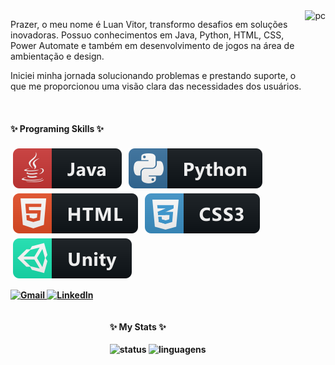 <img src="https://github.com/LuanVm/LuanVm/blob/cf8ee50e181981638be6b93e1069d903251a6118/coding.gif" alt="pc" height="350px" max-width="350px" align="right">
<p align="left">
Prazer, o meu nome é Luan Vitor, transformo desafios em soluções inovadoras.
Possuo conhecimentos em Java, Python, HTML, CSS, Power Automate e também em desenvolvimento de jogos na área de ambientação e design.
</p>
<p align="left">
Iniciei minha jornada solucionando problemas e prestando suporte, o que me proporcionou uma visão clara das necessidades dos usuários.
<br>
<br>
<div align="left"; style="display: flex; align-items: flex-start; justify-content: center; gap: 1rem;">
  <b><h4>✨ Programing Skills ✨</h4><b/>
  <div align="left">
  <img src="https://raw.githubusercontent.com/MikeCodesDotNET/ColoredBadges/4a38660afb7be89a6032218589b4454a1285c7f8/svg/dev/languages/java.svg" alt="Java" style="vertical-align:top; margin:4px">
  <img src="https://raw.githubusercontent.com/8bithemant/8bithemant/master/svg/dev/languages/python.svg" alt="Python" style="vertical-align:top; margin:4px">
  <img src="https://raw.githubusercontent.com/8bithemant/8bithemant/master/svg/dev/languages/html.svg" alt="HTML" style="vertical-align:top; margin:4px">
  <img src="https://raw.githubusercontent.com/MikeCodesDotNET/ColoredBadges/4a38660afb7be89a6032218589b4454a1285c7f8/svg/dev/languages/css3.svg" alt="CSS" style="vertical-align:top; margin:4px">
  <img src="https://raw.githubusercontent.com/MikeCodesDotNET/ColoredBadges/4a38660afb7be89a6032218589b4454a1285c7f8/svg/dev/frameworks/unity.svg" alt="Desenvolvimento de Jogos" style="vertical-align:top; margin:4px">
</div>
</p>
  <a href="mailto:luanvitormendesb@gmail.com" target="_blank">
    <img src="https://img.shields.io/badge/luanvitormendesb@gmail.com-D14836?style=for-the-badge&logo=gmail&logoColor=white" alt="Gmail">
  </a>
  <a href="https://www.linkedin.com/in/luanvmbb/" target="_blank">
    <img src="https://img.shields.io/badge/-LinkedIn-%230077B5?style=for-the-badge&logo=linkedin&logoColor=white" alt="LinkedIn">
  </a>
</p>
<div align="left"; style="display: flex; align-items: flex-start; justify-content: center; gap: 1rem;">
  <b><h4>✨ My Stats ✨</h4><b/>
  <img src="https://github-readme-stats.vercel.app/api?username=LuanVm&hide_title=false&hide_rank=false&show_icons=true&include_all_commits=true&count_private=true&disable_animations=false&theme=ambient_gradient&locale=en&hide_border=true&order=1" height="160" alt="status">
  <img src="https://github-readme-stats.vercel.app/api/top-langs/?username=LuanVm&hide_title=false&layout=compact&card_width=383&langs_count=5&theme=ambient_gradient&hide_border=true&order=2" height="160" alt="linguagens">  
</div>
